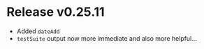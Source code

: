 # Release v0.25.11

- Added `dateAdd`
- `testSuite` output now more immediate and also more helpful...
